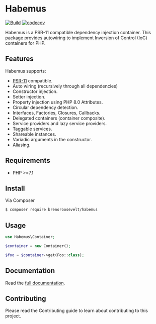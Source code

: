 # Habemus
[![Build](https://github.com/brenoroosevelt/habemus/actions/workflows/ci.yml/badge.svg)](https://github.com/brenoroosevelt/habemus/actions/workflows/ci.yml)
[![codecov](https://codecov.io/gh/brenoroosevelt/habemus/branch/main/graph/badge.svg?token=S1QBA18IBX)](https://codecov.io/gh/brenoroosevelt/habemus)

Habemus is a PSR-11 compatible dependency injection container. This package provides autowiring to implement Inversion of Control (IoC) containers for PHP.

## Features

Habemus supports:

- [PSR-11](http://www.php-fig.org/psr/psr-11/) compatible.
- Auto wiring (recursively through all dependencies)
- Constructor injection.
- Setter injection.
- Property injection using PHP 8.0 Attributes.
- Circular dependency detection.
- Interfaces, Factories, Closures, Callbacks.
- Delegated containers (container composite).
- Service providers and lazy service providers.
- Taggable services.
- Shareable instances.
- Variadic arguments in the constructor.
- Aliasing.


## Requirements

* PHP >=7.1


## Install

Via Composer

``` bash
$ composer require brenoroosevelt/habemus
```

## Usage

```php
use Habemus\Container;

$container = new Container();

$foo = $container->get(Foo::class);
```

## Documentation

Read the [full documentation](http://brenoroosevelt.github.io/habemus).

## Contributing

Please read the Contributing guide to learn about contributing to this project. 